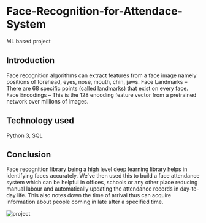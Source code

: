 # Face-Recognition-for-Attendace-System
ML based project

## Introduction
Face recognition algorithms can extract features from a face image namely positions of forehead, eyes, nose, mouth, chin, jaws. 
Face Landmarks – There are 68 specific points (called landmarks) that exist on every face. 
Face Encodings – This is the 128 encoding feature vector from a pretrained network over millions of images. 


## Technology used
Python 3,
SQL

## Conclusion
Face recognition library being a high level deep learning library helps in identifying faces accurately. 
We’ve then used this to build a face attendance system which can be helpful in offices, 
schools or any other place reducing manual labour and automatically updating the attendance records in day-to-day life. 
This also notes down the time of arrival thus can acquire information about 
people coming in late after a specified time.


![project](https://user-images.githubusercontent.com/74110370/109301033-551a2300-785d-11eb-9816-9286211f6265.PNG)
